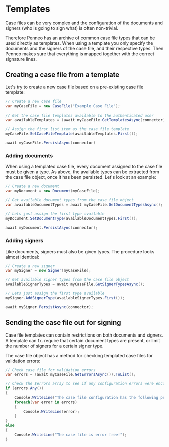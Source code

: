 # Templates
Case files can be very complex and the configuration of the documents and signers (who is going to sign what) is often non-trivial.

Therefore Penneo has an archive of common case file types that can be used directly as templates. When using a template you only specify the documents and the signers of the case file, and their respective types. Then Penneo makes sure that everything is mapped together with the correct signature lines.

## Creating a case file from a template
Let's try to create a new case file based on a pre-existing case file template:

```csharp
// Create a new case file
var myCaseFile = new CaseFile("Example Case File");

// Get the case file templates available to the authenticated user
var availableTemplates = (await myCaseFile.GetTemplatesAsync(connector)).Objects;

// Assign the first list item as the case file template
myCaseFile.SetCaseFileTemplate(availableTemplates.First());

await myCaseFile.PersistAsync(connector)

```

### Adding documents
When using a templated case file, every document assigned to the case file must be given a type. As above, the available types can be extracted from the case file object, once it has been persisted. Let's look at an example:

```csharp
// Create a new document
var myDocument = new Document(myCaseFile);

// Get available document types from the case file object
var availableDocumentTypes = await myCaseFile.GetDocumentTypesAsync();

// Lets just assign the first type available
myDocument.SetDocumentType(availableDocumentTypes.First());

await myDocument.PersistAsync(connector);
```

### Adding signers
Like documents, signers must also be given types. The procedure looks almost identical:

```csharp
// Create a new signer
var mySigner = new Signer(myCaseFile);

// Get available signer types from the case file object
availableSignerTypes = await myCaseFile.GetSignerTypesAsync();

// Lets just assign the first type available
mySigner.AddSignerType(availableSignerTypes.First());

await mySigner.PersistAsync(connector);
```

## Sending the case file out for signing
Case file templates can contain restrictions on both documents and signers. A template can fx. require that certain document types are present, or limit the number of signers for a certain signer type.

The case file object has a method for checking templated case files for validation errors:

```csharp
// Check case file for validation errors
var errors = (await myCaseFile.GetErrorsAsync()).ToList();

// Check the $errors array to see if any configuration errors were encountered.
if (errors.Any())
{
	Console.WriteLine("The case file configuration has the following problems:");
	foreach(var error in errors)
	{
		Console.WriteLine(error);
	}
}
else 
{
	Console.WriteLine("The case file is error free!");
}

```
